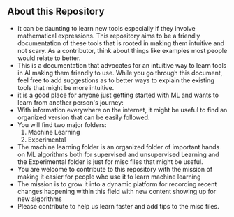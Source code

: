 ## About this Repository
* It can be daunting to learn new tools especially if they involve mathematical expressions. This repository aims to be a friendly documentation of these tools that is rooted in making them intuitive and not scary. As a contributor, think about things like examples most people would relate to better.
* This is a documentation that advocates for an intuitive way to learn tools in AI making them friendly to use. While you go through this document, feel free to add suggestions as to better ways to explain the existing tools that might be more intuitive.
* it is a good place for anyone just getting started with ML and wants to learn from another person's journey:
* With information everywhere on the internet, it might be useful to find an organized version that can be easily followed. 
* You will find two major folders:
    1. Machine Learning
    2. Experimental
* The machine learning folder is an organized folder of important hands on ML algorithms both for supervised and unsupervised Learning and the Experimental folder is just for misc files that might be useful.
* You are welcome to contribute to this repository with the mission of making it easier for people who use it to learn machine learning
* The mission is to grow it into a dynamic platform for recording recent changes happening within this field with new content showing up for new algorithms
* Please contribute to help us learn faster and add tips to the misc files.
